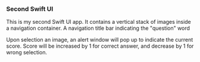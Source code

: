 ### Second Swift UI

This is my second Swift UI app. It contains a vertical stack of images inside a navigation container.
A navigation title bar indicating the "question" word

Upon selection an image, an alert window will pop up to indicate the current score.
Score will be increased by 1 for correct answer, and decrease by 1 for wrong selection.
